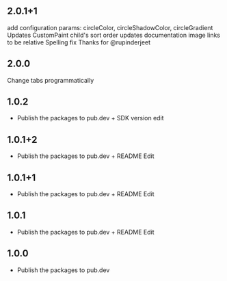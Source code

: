 ## 2.0.1+1
add configuration params: circleColor, circleShadowColor, circleGradient
Updates CustomPaint child's sort order
updates documentation image links to be relative
Spelling fix
Thanks for @rupinderjeet

## 2.0.0
Change tabs programmatically

## 1.0.2

* Publish the packages to pub.dev + SDK version edit

## 1.0.1+2

* Publish the packages to pub.dev + README Edit

## 1.0.1+1

* Publish the packages to pub.dev + README Edit

## 1.0.1

* Publish the packages to pub.dev + README Edit


## 1.0.0

* Publish the packages to pub.dev
